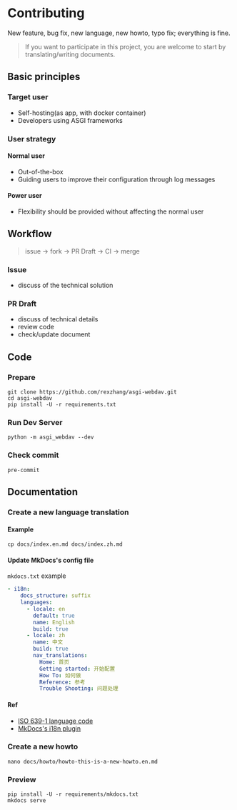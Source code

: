 # Contributing

New feature, bug fix, new language, new howto, typo fix; everything is fine.

> If you want to participate in this project, you are welcome to start by translating/writing documents.

## Basic principles

### Target user

- Self-hosting(as app, with docker container)
- Developers using ASGI frameworks

### User strategy

#### Normal user

- Out-of-the-box
- Guiding users to improve their configuration through log messages

#### Power user

- Flexibility should be provided without affecting the normal user

## Workflow

> issue -> fork -> PR Draft -> CI -> merge

### Issue

- discuss of the technical solution

### PR Draft

- discuss of technical details
- review code
- check/update document

## Code

### Prepare

```shell
git clone https://github.com/rexzhang/asgi-webdav.git
cd asgi-webdav
pip install -U -r requirements.txt
```

### Run Dev Server

```shell
python -m asgi_webdav --dev
```

### Check commit

```shell
pre-commit
```

## Documentation

### Create a new language translation

#### Example

```shell
cp docs/index.en.md docs/index.zh.md
```

#### Update MkDocs's config file

`mkdocs.txt` example

```yaml
- i18n:
    docs_structure: suffix
    languages:
      - locale: en
        default: true
        name: English
        build: true
      - locale: zh
        name: 中文
        build: true
        nav_translations:
          Home: 首页
          Getting started: 开始配置
          How To: 如何做
          Reference: 参考
          Trouble Shooting: 问题处理
```

#### Ref

- [ISO 639-1 language code](https://en.wikipedia.org/wiki/List_of_ISO_639-1_codes)
- [MkDocs's i18n plugin](https://github.com/ultrabug/mkdocs-static-i18n)

### Create a new howto

```shell
nano docs/howto/howto-this-is-a-new-howto.en.md
```

### Preview

```shell
pip install -U -r requirements/mkdocs.txt
mkdocs serve
```
